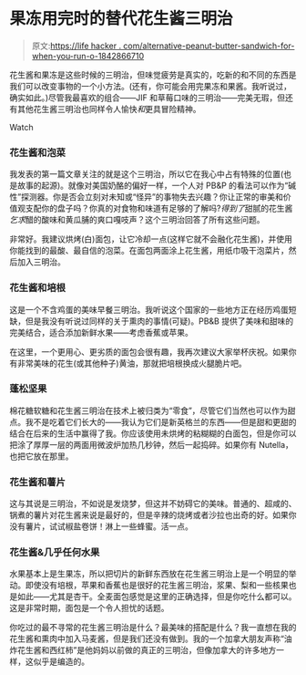# 果冻用完时的替代花生酱三明治

> 原文:[https://life hacker . com/alternative-peanut-butter-sandwich-for-when-you-run-o-1842866710](https://lifehacker.com/alternative-peanut-butter-sandwiches-for-when-you-run-o-1842866710)

花生酱和果冻是这些时候的三明治，但味觉疲劳是真实的，吃新的和不同的东西是我们可以改变事物的一个小方法。(还有，你可能会用完果冻和果酱。我听说过，确实如此。)尽管我最喜欢的组合——JIF 和草莓口味的三明治——完美无瑕，但还有其他花生酱三明治也同样令人愉快*和*更具冒险精神。

Watch

### 花生酱和泡菜

我发表的第一篇文章关注的就是这个三明治，所以它在我心中占有特殊的位置(也是故事的起源)。就像对美国奶酪的偏好一样，一个人对 PB&P 的看法可以作为“碱性”探测器。你是否会立刻对未知或“怪异”的事物失去兴趣？你让正常的审美和价值观支配你的盘子吗？你真的对食物和味道有足够的了解吗?*得到了*甜腻的花生酱*乞求*醋的酸味和黄瓜脯的爽口嘎吱声？这个三明治回答了所有这些问题。

非常好。我建议烘烤(白)面包，让它冷却一点(这样它就不会融化花生酱)，并使用你能找到的最酸、最自信的泡菜。在面包两面涂上花生酱，用纸巾吸干泡菜片，然后加入三明治。

### 花生酱和培根

这是一个不含鸡蛋的美味早餐三明治。我听说这个国家的一些地方正在经历鸡蛋短缺，但是我没有听说过同样的关于熏肉的事情(可疑)。PB&B 提供了美味和甜味的完美结合，适合添加新鲜水果——考虑香蕉或苹果。

在这里，一个更用心、更劣质的面包会很有趣，我再次建议大家举杯庆祝。如果你有非常美味的花生(或其他种子)黄油，那就把培根换成火腿脆片吧。

### 蓬松坚果

棉花糖软糖和花生酱三明治在技术上被归类为“零食”，尽管它们当然也可以作为甜点。我不是吃着它们长大的——我认为它们是新英格兰的东西——但是甜和更甜的结合在后来的生活中赢得了我。你应该使用未烘烤的粘糊糊的白面包，但是你可以把涂了厚厚一层的两面用微波炉加热几秒钟，然后一起捣碎。如果你有 Nutella，也把它放在那里。

### 花生酱和薯片

这与其说是三明治，不如说是发烧梦，但这并不妨碍它的美味。普通的、超咸的、锅煮的薯片对花生酱来说是最好的，但是辛辣的烧烤或者沙拉也出奇的好。如果你没有薯片，试试椒盐卷饼！淋上一些蜂蜜。活一点。

### 花生酱&几乎任何水果

水果基本上是生果冻，所以把切片的新鲜东西放在花生酱三明治上是一个明显的举动。即使没有培根，苹果和香蕉也是很好的花生酱三明治，浆果、梨和一些核果也是如此——尤其是杏干。全麦面包感觉是这里的正确选择，但是你吃什么都可以。这是非常时期，面包是一个令人担忧的话题。

你吃过的最不寻常的花生酱三明治是什么？最美味的搭配是什么？我一直想在我的花生酱和熏肉中加入马麦酱，但是我们还没有做到。我的一个加拿大朋友声称“油炸花生酱和西红柿”是他妈妈以前做的真正的三明治，但像加拿大的许多地方一样，这似乎是编造的。